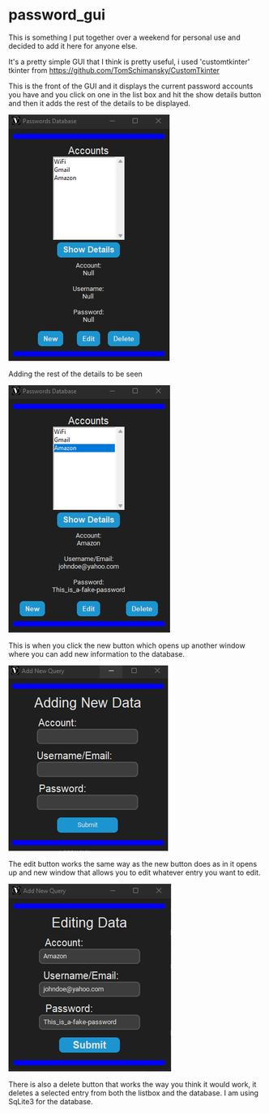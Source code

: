 # password_gui
This is something I put together over a weekend for personal use and decided to add it here for anyone else. 

It's a pretty simple GUI that I think is pretty useful, i used 'customtkinter' tkinter from https://github.com/TomSchimansky/CustomTkinter

This is the front of the GUI and it displays the current password accounts you have and you click on one in the list box and hit the show details button and then
it adds the rest of the details to be displayed.

![](images/image1.png)

Adding the rest of the details to be seen

![](images/image2.png)

This is when you click the new button which opens up another window where you can add new information to the database.

![](images/image3.png)

The edit button works the same way as the new button does as in it opens up and new window that allows you to edit whatever entry you want to edit.

![](images/image4.png)

There is also a delete button that works the way you think it would work, it deletes a selected entry from both the listbox and the database.
I am using SqLite3 for the database.


